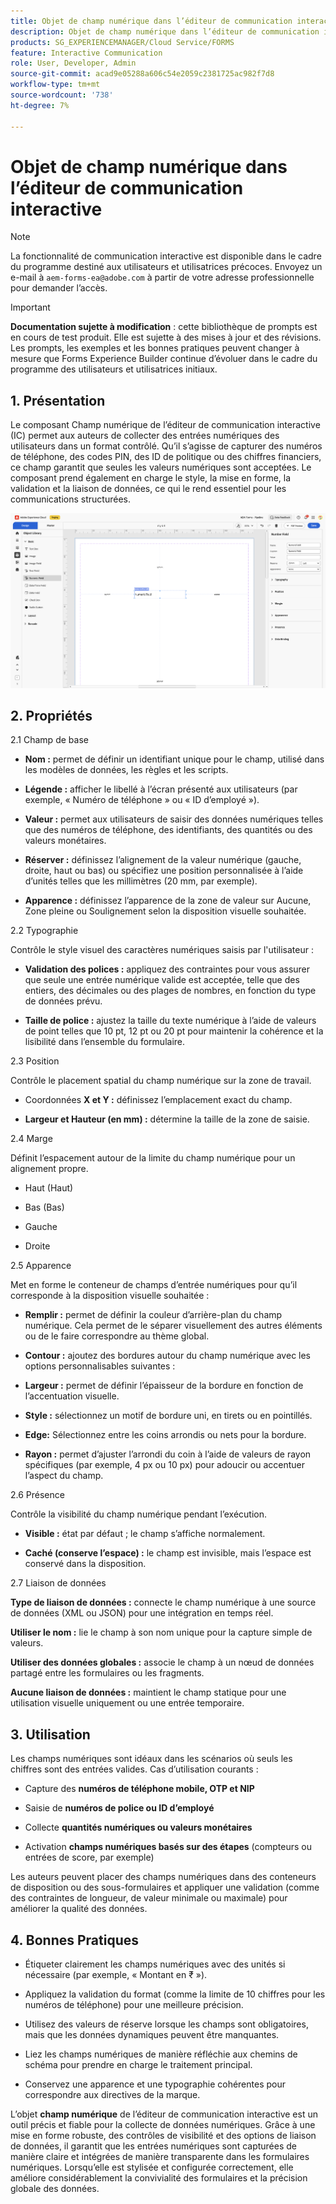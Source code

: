 ```yaml
---
title: Objet de champ numérique dans l’éditeur de communication interactive
description: Objet de champ numérique dans l’éditeur de communication interactive d’AEM Forms pour permettre aux auteurs de collecter des entrées numériques des utilisateurs dans un format contrôlé.
products: SG_EXPERIENCEMANAGER/Cloud Service/FORMS
feature: Interactive Communication
role: User, Developer, Admin
source-git-commit: acad9e05288a606c54e2059c2381725ac982f7d8
workflow-type: tm+mt
source-wordcount: '738'
ht-degree: 7%

---
```



# Objet de champ numérique dans l’éditeur de communication interactive

>[!NOTE]
>
> La fonctionnalité de communication interactive est disponible dans le cadre du programme destiné aux utilisateurs et utilisatrices précoces. Envoyez un e-mail à `aem-forms-ea@adobe.com` à partir de votre adresse professionnelle pour demander l’accès.

>[!IMPORTANT]
>
> **Documentation sujette à modification** : cette bibliothèque de prompts est en cours de test produit. Elle est sujette à des mises à jour et des révisions. Les prompts, les exemples et les bonnes pratiques peuvent changer à mesure que Forms Experience Builder continue d’évoluer dans le cadre du programme des utilisateurs et utilisatrices initiaux.

## &#x200B;1. Présentation

Le composant Champ numérique de l’éditeur de communication interactive (IC) permet aux auteurs de collecter des entrées numériques des utilisateurs dans un format contrôlé. Qu’il s’agisse de capturer des numéros de téléphone, des codes PIN, des ID de politique ou des chiffres financiers, ce champ garantit que seules les valeurs numériques sont acceptées. Le composant prend également en charge le style, la mise en forme, la validation et la liaison de données, ce qui le rend essentiel pour les communications structurées.

![Rechercher document IC](/help/forms/interactive-communication/assets/numericfield.png)

## &#x200B;2. Propriétés

2.1 Champ de base

- **Nom :** permet de définir un identifiant unique pour le champ, utilisé dans les modèles de données, les règles et les scripts.

- **Légende :** afficher le libellé à l’écran présenté aux utilisateurs (par exemple, « Numéro de téléphone » ou « ID d’employé »).

- **Valeur :** permet aux utilisateurs de saisir des données numériques telles que des numéros de téléphone, des identifiants, des quantités ou des valeurs monétaires.

- **Réserver :** définissez l’alignement de la valeur numérique (gauche, droite, haut ou bas) ou spécifiez une position personnalisée à l’aide d’unités telles que les millimètres (20 mm, par exemple).

- **Apparence :** définissez l’apparence de la zone de valeur sur Aucune, Zone pleine ou Soulignement selon la disposition visuelle souhaitée.

2.2 Typographie

Contrôle le style visuel des caractères numériques saisis par l&#39;utilisateur :

- **Validation des polices :** appliquez des contraintes pour vous assurer que seule une entrée numérique valide est acceptée, telle que des entiers, des décimales ou des plages de nombres, en fonction du type de données prévu.

- **Taille de police :** ajustez la taille du texte numérique à l’aide de valeurs de point telles que 10 pt, 12 pt ou 20 pt pour maintenir la cohérence et la lisibilité dans l’ensemble du formulaire.

2.3 Position

Contrôle le placement spatial du champ numérique sur la zone de travail.

- Coordonnées **X et Y :** définissez l’emplacement exact du champ.

- **Largeur et Hauteur (en mm) :** détermine la taille de la zone de saisie.

2.4 Marge

Définit l’espacement autour de la limite du champ numérique pour un alignement propre.

- Haut (Haut)

- Bas (Bas)

- Gauche

- Droite

2.5 Apparence

Met en forme le conteneur de champs d’entrée numériques pour qu’il corresponde à la disposition visuelle souhaitée :

- **Remplir :** permet de définir la couleur d’arrière-plan du champ numérique. Cela permet de le séparer visuellement des autres éléments ou de le faire correspondre au thème global.

- **Contour :** ajoutez des bordures autour du champ numérique avec les options personnalisables suivantes :

- **Largeur :** permet de définir l’épaisseur de la bordure en fonction de l’accentuation visuelle.

- **Style :** sélectionnez un motif de bordure uni, en tirets ou en pointillés.

- **Edge:** Sélectionnez entre les coins arrondis ou nets pour la bordure.

- **Rayon :** permet d’ajuster l’arrondi du coin à l’aide de valeurs de rayon spécifiques (par exemple, 4 px ou 10 px) pour adoucir ou accentuer l’aspect du champ.

2.6 Présence

Contrôle la visibilité du champ numérique pendant l’exécution.

- **Visible :** état par défaut ; le champ s’affiche normalement.

- **Caché (conserve l’espace) :** le champ est invisible, mais l’espace est conservé dans la disposition.

2.7 Liaison de données

**Type de liaison de données :** connecte le champ numérique à une source de données (XML ou JSON) pour une intégration en temps réel.

**Utiliser le nom :** lie le champ à son nom unique pour la capture simple de valeurs.

**Utiliser des données globales :** associe le champ à un nœud de données partagé entre les formulaires ou les fragments.

**Aucune liaison de données :** maintient le champ statique pour une utilisation visuelle uniquement ou une entrée temporaire.

## &#x200B;3. Utilisation

Les champs numériques sont idéaux dans les scénarios où seuls les chiffres sont des entrées valides. Cas d’utilisation courants :

- Capture des **numéros de téléphone mobile, OTP et NIP**

- Saisie de **numéros de police ou ID d’employé**

- Collecte **quantités numériques ou valeurs monétaires**

- Activation **champs numériques basés sur des étapes** (compteurs ou entrées de score, par exemple)

Les auteurs peuvent placer des champs numériques dans des conteneurs de disposition ou des sous-formulaires et appliquer une validation (comme des contraintes de longueur, de valeur minimale ou maximale) pour améliorer la qualité des données.

## &#x200B;4. Bonnes Pratiques

- Étiqueter clairement les champs numériques avec des unités si nécessaire (par exemple, « Montant en ₹ »).

- Appliquez la validation du format (comme la limite de 10 chiffres pour les numéros de téléphone) pour une meilleure précision.

- Utilisez des valeurs de réserve lorsque les champs sont obligatoires, mais que les données dynamiques peuvent être manquantes.

- Liez les champs numériques de manière réfléchie aux chemins de schéma pour prendre en charge le traitement principal.

- Conservez une apparence et une typographie cohérentes pour correspondre aux directives de la marque.

L’objet **champ numérique** de l’éditeur de communication interactive est un outil précis et fiable pour la collecte de données numériques. Grâce à une mise en forme robuste, des contrôles de visibilité et des options de liaison de données, il garantit que les entrées numériques sont capturées de manière claire et intégrées de manière transparente dans les formulaires numériques. Lorsqu’elle est stylisée et configurée correctement, elle améliore considérablement la convivialité des formulaires et la précision globale des données.


